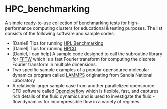 # HPC_benchmarking
A simple ready-to-use collection of benchmarking tests for high-performance computing clusters for educational &amp; testing purposes. 
The list consists of the following software and sample codes:
* [Daniel] Tips for running [HPL Benchmarking](https://netlib.org/benchmark/hpl/)
* [Daniel] Tips for running [HPCG](https://www.hpcg-benchmark.org/)
* [Daniel, I can help] A sample code designed to call the subroutine library for [FFTW](http://www.fftw.org/benchfft/) which is a fast Fourier transform for computing the discrete Fourier transform in multiple dimensions.
* Two specific sample examples of a popular opensource molecular dynamics program called [LAMMPS](https://www.lammps.org/#gsc.tab=0) originating from Sandia National Laboratory
* A relatively larger sample case from another parallelized opensource CFD software called [Openpipeflow](https://openpipeflow.org/index.php?title=Main_Page) which is flexible, fast, and captures rich details of the fluid dynamics and is used to investigate the fluid -flow dynamics for incompressible flow in a variety of regimes.
